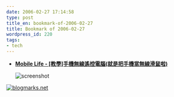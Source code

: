 ```yaml
---
date: 2006-02-27 17:14:58
type: post
title_en: bookmark-of-2006-02-27
title: Bookmark of 2006-02-27
wordpress_id: 220
tags:
- tech
---
```


* **[Mobile Life - [教學]手機無線遙控電腦(就是把手機當無線滑鼠啦)](http://www.mml.com.tw/topicdetail.php?f=185&t=32134)**

	![screenshot](http://blogmarks.net/screenshots/2006/02/27/f84e593cc535bf9cc6a62846889d86f6.png)

[![blogmarks.net](http://blogmarks.net/img/button.png)](http://blogmarks.net/user/nickcheng)

